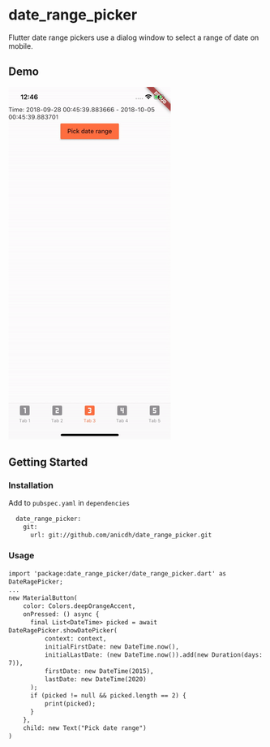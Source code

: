 # date_range_picker

Flutter date range pickers use a dialog window to select a range of date on mobile.

## Demo

![](demo.gif)

## Getting Started

### Installation

Add to `pubspec.yaml` in `dependencies` 

```
  date_range_picker:
    git:
      url: git://github.com/anicdh/date_range_picker.git
```

### Usage
```
import 'package:date_range_picker/date_range_picker.dart' as DateRagePicker;
...
new MaterialButton(
    color: Colors.deepOrangeAccent,
    onPressed: () async {
      final List<DateTime> picked = await DateRagePicker.showDatePicker(
          context: context,
          initialFirstDate: new DateTime.now(),
          initialLastDate: (new DateTime.now()).add(new Duration(days: 7)),
          firstDate: new DateTime(2015),
          lastDate: new DateTime(2020)
      );
      if (picked != null && picked.length == 2) {
          print(picked);
      }
    },
    child: new Text("Pick date range")
)
```
